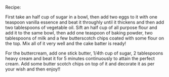 Recipe:

First take an half cup of sugar in a bowl, then add two eggs to it with one teaspoon vanilla essence and beat it throughly until it thickens and then add two tablespoons of vegetable oil. Sift an half cup of all purpose flour and add it to the same bowl, then add one teaspoon of baking powder, two tablespoons of milk and a few butterscotch chips coated with some flour on the top. Mix all of it very well and the cake batter is ready!

For the buttercream, add one stick butter, 1/4th cup of sugar, 2 tablespoons heavy cream and beat it for 5 minutes continuously to attain the perfect cream. Add some butter scotch chips on top of it and decorate it as per your wish and then enjoy!!